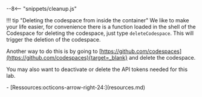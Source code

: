 --8<-- "snippets/cleanup.js"

!!! tip "Deleting the codespace from inside the container"
    We like to make your life easier, for convenience there is a function loaded in the shell of the Codespace for deleting the codespace, just type `deleteCodespace`. This will trigger the deletion of the codespace.

Another way to do this is by going to [https://github.com/codespaces](https://github.com/codespaces){target=_blank} and delete the codespace.

You may also want to deactivate or delete the API tokens needed for this lab.

<div class="grid cards" markdown>
- [Ressources:octicons-arrow-right-24:](resources.md)
</div>
